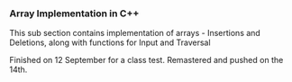 ### Array Implementation in C++ ###

This sub section contains implementation of arrays - Insertions and Deletions, along with functions for Input and Traversal

Finished on 12 September for a class test.
Remastered and pushed on the 14th.

